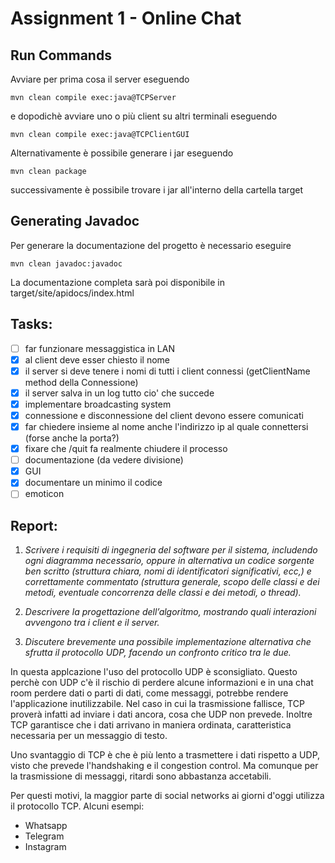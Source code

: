 # Assignment 1 - Online Chat

## Run Commands

Avviare per prima cosa il server eseguendo

```
mvn clean compile exec:java@TCPServer 
```

e dopodichè avviare uno o più client su altri terminali eseguendo

```
mvn clean compile exec:java@TCPClientGUI
```

Alternativamente è possibile generare i jar eseguendo

```
mvn clean package
```

successivamente è possibile trovare i jar all'interno della cartella target

## Generating Javadoc

Per generare la documentazione del progetto è necessario eseguire

```
mvn clean javadoc:javadoc
```

La documentazione completa sarà poi disponibile in target/site/apidocs/index.html

## Tasks: 

- [ ] far funzionare messaggistica in LAN  
- [x] al client deve esser chiesto il nome  
- [x] il server si deve tenere i nomi di tutti i client connessi (getClientName method della Connessione)  
- [x] il server salva in un log tutto cio' che succede
- [x] implementare broadcasting system  
- [x] connessione e disconnessione del client devono essere comunicati
- [x] far chiedere insieme al nome anche l'indirizzo ip al quale connettersi (forse anche la porta?)
- [x] fixare che /quit fa realmente chiudere il processo
- [ ] documentazione (da vedere divisione)  
- [x] GUI 
- [x] documentare un minimo il codice
- [ ] emoticon

## Report:

1. *Scrivere i requisiti di ingegneria del software per il sistema, includendo ogni
diagramma necessario, oppure in alternativa un codice sorgente ben scritto
(struttura chiara, nomi di identificatori significativi, ecc,) e correttamente
commentato (struttura generale, scopo delle classi e dei metodi, eventuale
concorrenza delle classi e dei metodi, o thread).*

2. *Descrivere la progettazione dell’algoritmo, mostrando quali interazioni avvengono tra i client e il server.*

3. *Discutere brevemente una possibile implementazione alternativa che sfrutta
il protocollo UDP, facendo un confronto critico tra le due.*

In questa applcazione l'uso del protocollo UDP è sconsigliato. Questo perchè con UDP c'è il rischio di perdere alcune informazioni e in una chat
room perdere dati o parti di dati, come messaggi, potrebbe rendere l'applicazione inutilizzabile. Nel caso in cui la trasmissione fallisce, TCP proverà infatti ad
inviare i dati ancora, cosa che UDP non prevede. Inoltre TCP garantisce che i dati arrivano in maniera ordinata, caratteristica necessaria per un messaggio di testo. 

Uno svantaggio di TCP è che è più lento a trasmettere i dati rispetto a UDP, visto che prevede l'handshaking e il congestion control. Ma comunque per la trasmissione
di messaggi, ritardi sono abbastanza accetabili.  

Per questi motivi, la maggior parte di social networks ai giorni d'oggi utilizza il protocollo TCP. 
Alcuni esempi: 
- Whatsapp
- Telegram
- Instagram
